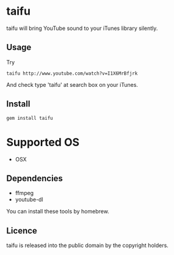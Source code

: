 # taifu
taifu will bring YouTube sound to your iTunes library silently.

## Usage

Try

```
taifu http://www.youtube.com/watch?v=I1X6MrBfjrk
```

And check type 'taifu' at search box on your iTunes.


## Install

```
gem install taifu
```

# Supported OS
- OSX

## Dependencies
- ffmpeg
- youtube-dl

You can install these tools by homebrew.

## Licence
taifu is released into the public domain by the copyright holders.
